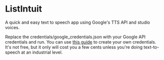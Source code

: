 # ListIntuit
A quick and easy text to speech app using Google's TTS API and studio voices.

Replace the credentials/google_credentials.json with your Google API credentials and run. You can use <a href=https://developers.google.com/workspace/guides/create-credentials>this guide</a> to create your own credentials. It's not free, but it only will cost you a few cents unless you're doing text-to-speech at an industrial level.
